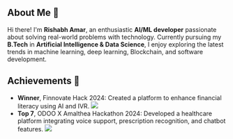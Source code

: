 ## About Me 🚀

Hi there! I'm **Rishabh Amar**, an enthusiastic **AI/ML developer** passionate about solving real-world problems with technology. Currently pursuing my **B.Tech** in **Artificial Intelligence & Data Science**, I enjoy exploring the latest trends in machine learning, deep learning, Blockchain, and software development.

## Achievements 🏅

* **Winner**, Finnovate Hack 2024: Created a platform to enhance financial literacy using AI and IVR. [<img src="[path/to/image.png](https://www.google.com/url?sa=i&url=https%3A%2F%2Fwww.flaticon.com%2Ffree-icon%2Fgithub-logo_25231&psig=AOvVaw17S9SWfbRxC5fV5SlC-Yjs&ust=1737195154842000&source=images&cd=vfe&opi=89978449&ved=0CBEQjRxqFwoTCPij3rLC_IoDFQAAAAAdAAAAABAE)">](https://github.com/mayankified/FINNOVATE-ZETA-Client)
* **Top 7**, ODOO X Amalthea Hackathon 2024: Developed a healthcare platform integrating voice support, prescription recognition, and chatbot features. [<img src="[path/to/image.png](https://www.google.com/url?sa=i&url=https%3A%2F%2Fwww.flaticon.com%2Ffree-icon%2Fgithub-logo_25231&psig=AOvVaw17S9SWfbRxC5fV5SlC-Yjs&ust=1737195154842000&source=images&cd=vfe&opi=89978449&ved=0CBEQjRxqFwoTCPij3rLC_IoDFQAAAAAdAAAAABAE)">](https://github.com/rishabhamar/rishabh-amar-ClinicQ)

<!--
**rishabhamar/rishabhamar** is a ✨ _special_ ✨ repository because its `README.md` (this file) appears on your GitHub profile.

Here are some ideas to get you started:

- 🔭 I’m currently working on ...
- 🌱 I’m currently learning ...
- 👯 I’m looking to collaborate on ...
- 🤔 I’m looking for help with ...
- 💬 Ask me about ...
- 📫 How to reach me: ...
- 😄 Pronouns: ...
- ⚡ Fun fact: ...
-->
